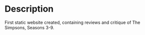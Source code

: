 # Description

First static website created, containing reviews and critique of The Simpsons, Seasons 3-9.
